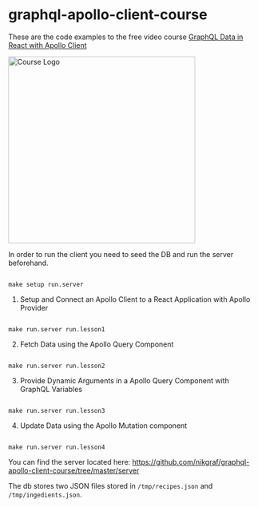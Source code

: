 # graphql-apollo-client-course

These are the code examples to the free video course [GraphQL Data in React with Apollo Client](https://egghead.io/courses/graphql-data-in-react-with-apollo-client)

[<img src="https://d2eip9sf3oo6c2.cloudfront.net/series/square_covers/000/000/231/full/EGH_Apollo-GraphQL-React_Final.png" alt="Course Logo" width="374" height="374"/>](https://egghead.io/courses/graphql-data-in-react-with-apollo-client)

In order to run the client you need to seed the DB and run the server beforehand.
```

make setup run.server

```

1. Setup and Connect an Apollo Client to a React Application with Apollo Provider

```

make run.server run.lesson1

```

2. Fetch Data using the Apollo Query Component
```

make run.server run.lesson2

```

3. Provide Dynamic Arguments in a Apollo Query Component with GraphQL Variables
```

make run.server run.lesson3

```

4. Update Data using the Apollo Mutation component
```

make run.server run.lesson4

```

You can find the server located here: https://github.com/nikgraf/graphql-apollo-client-course/tree/master/server

The db stores two JSON files stored in `/tmp/recipes.json` and `/tmp/ingedients.json`.